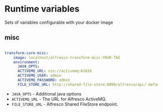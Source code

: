 # Runtime variables

Sets of variables configurable with your docker image

## misc

```yaml

transform-core-misc:
    image: localhost/alfresco-transform-misc:YOUR-TAG
    environment:
      JAVA_OPTS: 
      ACTIVEMQ_URL: nio://activemq:61616
      ACTIVEMQ_USER: admin  
      ACTIVEMQ_PASSWORD: admin
      FILE_STORE_URL: http://shared-file-store:8099/alfresco/api/-default-/private/sfs/versions/1/file

```

- `JAVA_OPTS` - Additional java options
- `ACTIVEMQ_URL` - The URL for Alfresco ActiveMQ.
- `FILE_STORE_URL` -  Alfresco Shared FileStore endpoint.
